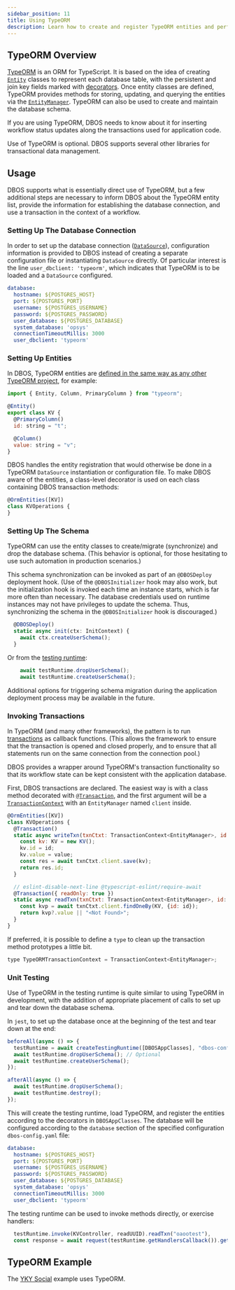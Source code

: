 ```yaml
---
sidebar_position: 11
title: Using TypeORM
description: Learn how to create and register TypeORM entities and perform transactional updates
---
```


## TypeORM Overview
[TypeORM](https://typeorm.io) is an ORM for TypeScript.  It is based on the idea of creating [`Entity`](https://typeorm.io/entities) classes to represent each database table, with the persistent and join key fields marked with [decorators](https://typeorm.io/decorator-reference).  Once entity classes are defined, TypeORM provides methods for storing, updating, and querying the entities via the [`EntityManager`](https://typeorm.io/working-with-entity-manager).  TypeORM can also be used to create and maintain the database schema.

If you are using TypeORM, DBOS needs to know about it for inserting workflow status updates along the transactions used for application code.

Use of TypeORM is optional.  DBOS supports several other libraries for transactional data management.

## Usage
DBOS supports what is essentially direct use of TypeORM, but a few additional steps are necessary to inform DBOS about the TypeORM entity list, provide the information for establishing the database connection, and use a transaction in the context of a workflow.

### Setting Up The Database Connection
In order to set up the database connection ([`DataSource`](https://typeorm.io/data-source)), configuration information is provided to DBOS instead of creating a separate configuration file or instantiating `DataSource` directly.  Of particular interest is the line `user_dbclient: 'typeorm'`, which indicates that TypeORM is to be loaded and a `DataSource` configured.

```yaml
database:
  hostname: ${POSTGRES_HOST}
  port: ${POSTGRES_PORT}
  username: ${POSTGRES_USERNAME}
  password: ${POSTGRES_PASSWORD}
  user_database: ${POSTGRES_DATABASE}
  system_database: 'opsys'
  connectionTimeoutMillis: 3000
  user_dbclient: 'typeorm'
```

### Setting Up Entities

In DBOS, TypeORM entities are [defined in the same way as any other TypeORM project](https://typeorm.io/entities), for example:

```javascript
import { Entity, Column, PrimaryColumn } from "typeorm";

@Entity()
export class KV {
  @PrimaryColumn()
  id: string = "t";

  @Column()
  value: string = "v";
}
```

DBOS handles the entity registration that would otherwise be done in a TypeORM `DataSource` instantiation or configuration file.  To make DBOS aware of the entities, a class-level decorator is used on each class containing DBOS transaction methods:
```javascript
@OrmEntities([KV])
class KVOperations {
}
```

### Setting Up The Schema
TypeORM can use the entity classes to create/migrate (synchronize) and drop the database schema.  (This behavior is optional, for those hesitating to use such automation in production scenarios.)

This schema synchronization can be invoked as part of an `@DBOSDeploy` deployment hook.  (Use of the `@DBOSInitializer` hook may also work, but the initialization hook is invoked each time an instance starts, which is far more often than necessary.  The database credentials used on runtime instances may not have privileges to update the schema.   Thus, synchronizing the schema in the `@DBOSInitializer` hook is discouraged.)
```javascript
  @DBOSDeploy()
  static async init(ctx: InitContext) {
    await ctx.createUserSchema();
  }
```

Or from the [testing runtime](../api-reference/testing-runtime.md):
```javascript
    await testRuntime.dropUserSchema();
    await testRuntime.createUserSchema();
```

Additional options for triggering schema migration during the application deployment process may be available in the future.

### Invoking Transactions
In TypeORM (and many other frameworks), the pattern is to run [transactions](https://typeorm.io/transactions) as callback functions.  (This allows the framework to ensure that the transaction is opened and closed properly, and to ensure that all statements run on the same connection from the connection pool.)

DBOS provides a wrapper around TypeORM's transaction functionality so that its workflow state can be kept consistent with the application database.

First, DBOS transactions are declared.  The easiest way is with a class method decorated with [`@Transaction`](../api-reference/decorators.md#transaction), and the first argument will be a [`TransactionContext`](../api-reference/contexts.md#transactioncontext) with an `EntityManager` named `client` inside.

```javascript
@OrmEntities([KV])
class KVOperations {
  @Transaction()
  static async writeTxn(txnCtxt: TransactionContext<EntityManager>, id: string, value: string) {
    const kv: KV = new KV();
    kv.id = id;
    kv.value = value;
    const res = await txnCtxt.client.save(kv);
    return res.id;
  }

  // eslint-disable-next-line @typescript-eslint/require-await
  @Transaction({ readOnly: true })
  static async readTxn(txnCtxt: TransactionContext<EntityManager>, id: string) {
    const kvp = await txnCtxt.client.findOneBy(KV, {id: id});
    return kvp?.value || "<Not Found>";
  }
}
```

If preferred, it is possible to define a `type` to clean up the transaction method prototypes a little bit.
```javascript
type TypeORMTransactionContext = TransactionContext<EntityManager>;
```

### Unit Testing
Use of TypeORM in the testing runtime is quite similar to using TypeORM in development, with the addition of appropriate placement of calls to set up and tear down the database schema.

In `jest`, to set up the database once at the beginning of the test and tear down at the end:
```javascript
beforeAll(async () => {
  testRuntime = await createTestingRuntime([DBOSAppClasses], "dbos-config.yaml");
  await testRuntime.dropUserSchema(); // Optional
  await testRuntime.createUserSchema();
});

afterAll(async () => {
  await testRuntime.dropUserSchema();
  await testRuntime.destroy();
});
```

This will create the testing runtime, load TypeORM, and register the entities according to the decorators in `DBOSAppClasses`. The database will be configured according to the `database` section of the specified configuration `dbos-config.yaml` file:
```yaml
database:
  hostname: ${POSTGRES_HOST}
  port: ${POSTGRES_PORT}
  username: ${POSTGRES_USERNAME}
  password: ${POSTGRES_PASSWORD}
  user_database: ${POSTGRES_DATABASE}
  system_database: 'opsys'
  connectionTimeoutMillis: 3000
  user_dbclient: 'typeorm'
```

The testing runtime can be used to invoke methods directly, or exercise handlers:
```javascript
  testRuntime.invoke(KVController, readUUID).readTxn("oaootest"),
  const response = await request(testRuntime.getHandlersCallback()).get('/');
```

## TypeORM Example
The [YKY Social](https://github.com/dbos-inc/dbos-demo-apps/tree/main/yky-social) example uses TypeORM.
